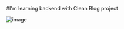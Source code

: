 #I'm learning backend with Clean Blog project

![image](https://user-images.githubusercontent.com/94309613/236618183-ea1a1b89-13ff-45ff-8a7f-3931cb0ccca3.png)
